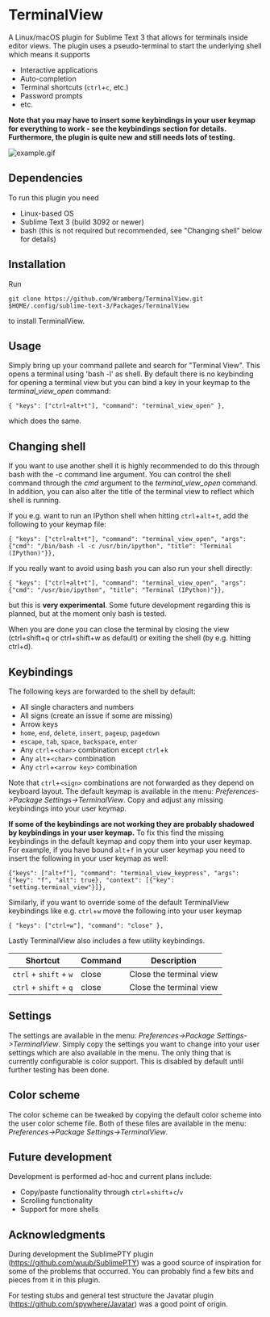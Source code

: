 # TerminalView
A Linux/macOS plugin for Sublime Text 3 that allows for terminals inside editor views. The plugin uses a pseudo-terminal to start the underlying shell which means it supports

* Interactive applications
* Auto-completion
* Terminal shortcuts (`ctrl`+`c`, etc.)
* Password prompts
* etc.

**Note that you may have to insert some keybindings in your user keymap for everything to work - see the keybindings section for details. Furthermore, the plugin is quite new and still needs lots of testing.**

![example.gif](https://raw.githubusercontent.com/Wramberg/TerminalView/master/example.gif "TerminalView Demonstration")

## Dependencies
To run this plugin you need

* Linux-based OS
* Sublime Text 3 (build 3092 or newer)
* bash (this is not required but recommended, see "Changing shell" below for details)

## Installation
Run

```
git clone https://github.com/Wramberg/TerminalView.git $HOME/.config/sublime-text-3/Packages/TerminalView
```

to install TerminalView.

## Usage
Simply bring up your command pallete and search for "Terminal View". This opens a terminal using 'bash -l' as shell. By default there is no keybinding for opening a terminal view but you can bind a key in your keymap to the *terminal_view_open* command:

```
{ "keys": ["ctrl+alt+t"], "command": "terminal_view_open" },
```

which does the same.

## Changing shell
If you want to use another shell it is highly recommended to do this through bash with the -c command line argument. You can control the shell command through the *cmd* argument to the *terminal_view_open* command. In addition, you can also alter the title of the terminal view to reflect which shell is running.

If you e.g. want to run an IPython shell when hitting `ctrl`+`alt`+`t`, add the following to your keymap file:

```
{ "keys": ["ctrl+alt+t"], "command": "terminal_view_open", "args": {"cmd": "/bin/bash -l -c /usr/bin/ipython", "title": "Terminal (IPython)"}},
```

If you really want to avoid using bash you can also run your shell directly:

```
{ "keys": ["ctrl+alt+t"], "command": "terminal_view_open", "args": {"cmd": "/usr/bin/ipython", "title": "Terminal (IPython)"}},
```

but this is **very experimental**. Some future development regarding this is planned, but at the moment only bash is tested.

When you are done you can close the terminal by closing the view (ctrl+shift+q or ctrl+shift+w as default) or exiting the shell (by e.g. hitting ctrl+d).

## Keybindings
The following keys are forwarded to the shell by default:

* All single characters and numbers
* All signs (create an issue if some are missing)
* Arrow keys
* `home`, `end`, `delete`, `insert`, `pageup`, `pagedown`
* `escape`, `tab`, `space`, `backspace`, `enter`
* Any `ctrl`+`<char>` combination except `ctrl`+`k`
* Any `alt`+`<char>` combination
* Any `ctrl`+`<arrow key>` combination

Note that `ctrl`+`<sign>` combinations are not forwarded as they depend on keyboard layout. The default keymap is available in the menu: *Preferences->Package Settings->TerminalView*. Copy and adjust any missing keybindings into your user keymap.

**If some of the keybindings are not working they are probably shadowed by keybindings in your user keymap.** To fix this find the missing keybindings in the default keymap and copy them into your user keymap. For example, if you have bound `alt`+`f` in your user keymap you need to insert the following in your user keymap as well:

```
{"keys": ["alt+f"], "command": "terminal_view_keypress", "args": {"key": "f", "alt": true}, "context": [{"key": "setting.terminal_view"}]},
```

Similarly, if you want to override some of the default TerminalView keybindings like e.g. `ctrl`+`w` move the following into your user keymap

```
{ "keys": ["ctrl+w"], "command": "close" },
```

Lastly TerminalView also includes a few utility keybindings.

Shortcut | Command | Description
--- | --- | ---
`ctrl` + `shift` + `w` | close | Close the terminal view
`ctrl` + `shift` + `q` | close | Close the terminal view

## Settings
The settings are available in the menu: *Preferences->Package Settings->TerminalView*. Simply copy the settings you want to change into your user settings which are also available in the menu. The only thing that is currently configurable is color support. This is disabled by default until further testing has been done.

## Color scheme
The color scheme can be tweaked by copying the default color scheme into the user color scheme file. Both of these files are available in the menu: *Preferences->Package Settings->TerminalView*.

## Future development
Development is performed ad-hoc and current plans include:

* Copy/paste functionality through `ctrl`+`shift`+`c`/`v`
* Scrolling functionality
* Support for more shells

## Acknowledgments
During development the SublimePTY plugin (https://github.com/wuub/SublimePTY) was a good source of inspiration for some of the problems that occurred. You can probably find a few bits and pieces from it in this plugin.

For testing stubs and general test structure the Javatar plugin (https://github.com/spywhere/Javatar) was a good point of origin.
